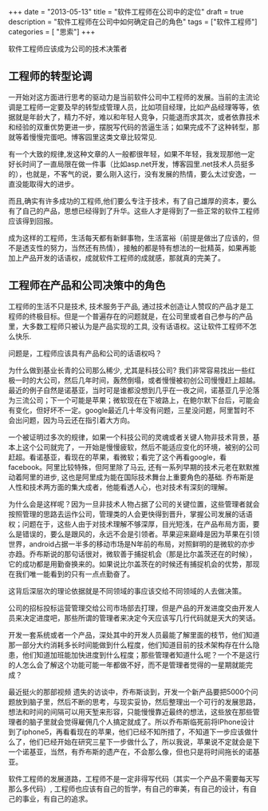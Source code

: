 +++
date = "2013-05-13"
title = "软件工程师在公司中的定位"
draft = true
description = "软件工程师在公司中如何确定自己的角色"
tags        = ["软件工程师"]
categories = [ "思索"]
+++

软件工程师应该成为公司的技术决策者

<!--more-->
 
## 工程师的转型论调

一开始对这方面进行思考的驱动力是当前软件公司中工程师的发展。当前的主流论调是工程师一定要及早的转型成管理人员，比如项目经理，比如产品经理等等，依据就是年龄大了，精力不好，难以和年轻人竞争，只能退而求其次，或者依靠技术和经验的双重优势更进一步，摆脱写代码的苦逼生活；如果完成不了这种转型，那就等着慢慢完蛋吧。博客园里这类文章比较常见.

有一个大致的规律,发这种文章的人一般都很年轻，如果不年轻，我发现那他一定好长时间了一直局限在做一件事（比如asp.net开发，博客园里.net技术人员挺多的），也就是，不客气的说，要么刚入这行，没有发展的热情，要么太过安逸，一直没能取得大的进步。

而且,确实有许多成功的工程师,他们要么专注于技术，有了自己雄厚的资本，要么有了自己的产品，思想已经得到了升华。这些人才是得到了一些正常的软件工程师应该得到回报。

成为这样的工程师，生活每天都有新鲜事物，生活富裕（前提是做出了应该的，但不是透支性的努力，当然还有热情），接触的都是特有想法的一批精英，如果再能加上产品开发的话语权，成就软件工程师的成就感，那就真的完美了。

## 工程师在产品和公司决策中的角色

工程师的生活不只是技术, 技术服务于产品, 通过技术创造让人赞叹的产品才是工程师的终极目标。但是一个普遍存在的问题就是，在公司里或者自己参与的产品里，大多数工程师只被认为是产品实现的工具, 没有话语权。这让软件工程师不怎么快乐.
 
问题是，工程师应该具有产品和公司的话语权吗？
 
为什么做到基业长青的公司那么稀少, 尤其是科技公司? 我们非常容易找出一些红极一时的大公司，然后几年时间，轰然倒塌，或者慢慢被初创公司慢慢赶上超越。最近的例子自然是诺基亚，当时可是谁都没想到几乎在一夜之间，诺基亚几乎沦落为三流公司；下一个可能是苹果；微软现在在下坡路上，在鲍尔默下台后，可能会有变化，但好坏不一定。google最近几十年没有问题，三星没问题，阿里暂时不会出问题，因为马云还在指引着大方向。

一个被证明过多次的规律，如果一个科技公司的灵魂或者关键人物非技术背景，基本上这个公司就完了，一开始是慢慢疲软，然后不能适应变化的环境，被别的公司赶超。看诺基亚，看现在的苹果，看微软；看完了这个再看google，看facebook。阿里比较特殊，但阿里除了马云, 还有一系列早期的技术元老在默默推动着阿里的进步, 这也是阿里成为能在国际技术舞台上重要角色的基础. 乔布斯是人性和技术两方面的集大成者，他能看透人心，也对技术有深刻的理解。

为什么会是这样呢？因为一旦非技术人物占据了公司的关键位置，这些管理者就会按照管理的思路去运作公司，管理类的人会更快得到晋升，掌握公司发展的话语权；问题在于，这些人由于对技术理解不够深厚，目光短浅，在产品布局方面，要么是错误的，要么是跟风的，永远不会是引领者。苹果迎来巅峰是因为苹果在引领世界，android占据一半多的移动市场是N年前的布局，对照鲜明的是微软的亦步亦趋。乔布斯说的那句话很对，微软善于捕捉机会（那是比尔盖茨还在的时候），它的成功都是用勤奋换来的。如果说比尔盖茨在的时候还有捕捉机会的优势，那现在我们唯一能看到的只有一点点勤奋了。

这背后深层次的理论依据就是不同领域的事应该交给不同领域的人去做决策。

公司的招标投标运营管理交给公司市场部去打理，但是产品的开发进度交由开发人员来决定进度吧，那些所谓的管理者来决定今天应该写几行代码就是天大的笑话。

开发一套系统或者一个产品，深处其中的开发人员最能了解里面的枝节，他们知道那一部分大约消耗多长时间能做到什么程度，他们知道目前的技术架构存在什么隐患，他们知道加班能加快进度到什么程度；那些管理者知道什么呢？一个不是这行的人怎么会了解这个功能可能一年都做不好，而不是管理者觉得的一星期就能完成？

最近挺火的那部视频 遗失的访谈中，乔布斯谈到，开发一个新产品要把5000个问题放到脑子里，然后不断的思考，与现实妥协，然后整理出一个可行的发展思路，想法和时间的间隔可以用天堑来形容，只能慢慢靠近最终的想法，这些放在那些管理者的脑子里就会觉得雇佣几个人搞定就成了。所以乔布斯临死前将IPhone设计到了iphone5，再看看现在的苹果，他们已经不知所措了，不知道下一步应该做什么了，他们已经开始在研究三星下一步做什么了，所以我说，苹果说不定就会是下一个诺基亚，当然，有乔布斯的遗产在，不会那么像，但也只是将时间拖长的诺基亚。
 
软件工程师的发展道路，工程师不是一定非得写代码（其实一个产品不需要每天写那么多代码）, 工程师也应该有自己的哲学，有自己的审美，有自己的设计，有自己的事业，有自己的追求。

